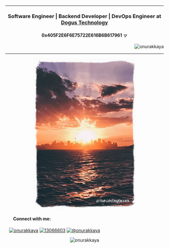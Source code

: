 <hr />
<h3 align="center">Software Engineer | Backend Developer | DevOps Engineer at <a href="http://www.d-teknoloji.com.tr/" target="_blank"><b>Dogus Technology</b></a></h3>
<h4 align="center">0x405F2E6F6E75722E616B6B617961 ッ </h4>
<p align="right"> <img src="https://komarev.com/ghpvc/?username=onurakkaya" alt="onurakkaya" /> </p>
<hr />
<p align="center">
    <img src="https://github.com/onurakkaya/onurakkaya/raw/main/github_bg_opt_320x480.gif"/>
</p>
<p align="left">
    <h4 align="left" style="margin-left: 15px">&nbsp;&nbsp;&nbsp;Connect with me:</h4>
    <a href="https://i.ytimg.com/vi/VZ6DTHK8wgQ/maxresdefault.jpg" alt="akkayaonur" height="30" width="40" /></a>
    &nbsp;&nbsp;&nbsp;<a href="https://linkedin.com/in/onurakkaya" target="blank"><img align="center" src="https://cdn.jsdelivr.net/npm/simple-icons@3.0.1/icons/linkedin.svg" alt="onurakkaya" height="30" width="40" /></a>
    <a href="https://stackoverflow.com/users/13066603" target="blank"><img align="center" src="https://cdn.jsdelivr.net/npm/simple-icons@3.0.1/icons/stackoverflow.svg" alt="13066603" height="30" width="40" /></a>
    <a href="https://medium.com/@onurakkaya" target="blank"><img align="center" src="https://cdn.jsdelivr.net/npm/simple-icons@3.0.1/icons/medium.svg" alt="@onurakkaya" height="30" width="40" /></a>
</p>

<p align="center">
    <img src="https://github-readme-stats.vercel.app/api?username=onurakkaya&show_icons=true" alt="onurakkaya" />
</p>
